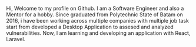 Hi,
Welcome to my profile on Github.
I am a Software Engineer and also a Mentor for a hobby. Since graduated from Polytechnic State of Batam on 2016, i have been working across multiple companies with multiple job task start from developed a Desktop Application to assesed and analyzed vulnerabilities. Now, I am learning and developing an application with React, Laravel. 
